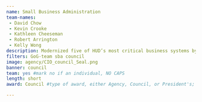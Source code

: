 ```yaml
---
name: Small Business Administration
team-names: 
 - David Chow
 - Kevin Crooke
 - Kathleen Cheeseman
 - Robert Arrington
 - Kelly Wong
description: Modernized five of HUD’s most critical business systems by migrating them to a cloud-based application suite. Their work enabled functional and technical enhancements to be completed quicker at a lower cost, saving taxpayers $8 million.
filters: GoG-team sba council
image: agency/CIO_council_Seal.png
banner: council
team: yes #mark no if an individual, NO CAPS 
length: short
award: Council #type of award, either Agency, Council, or President's; this is case sensitive so make sure to match the options listed exactly. This section generates the format of the card

---
```

